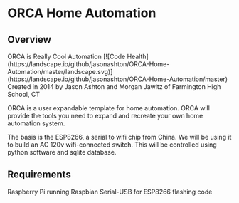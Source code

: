 ORCA Home Automation
=====================
<h2>Overview</h2>
ORCA is Really Cool Automation
[![Code Health](https://landscape.io/github/jasonashton/ORCA-Home-Automation/master/landscape.svg)](https://landscape.io/github/jasonashton/ORCA-Home-Automation/master)  
Created in 2014 by Jason Ashton and Morgan Jawitz of Farmington High School, CT

ORCA is a user expandable template for home automation. ORCA will provide the tools you need to expand and recreate your own home automation system. 

The basis is the ESP8266, a serial to wifi chip from China. We will be using it to build an AC 120v wifi-connected switch. This will be controlled using python software and sqlite database. 

<h2>Requirements</h2>
Raspberry Pi running Raspbian
Serial-USB for ESP8266 flashing code

